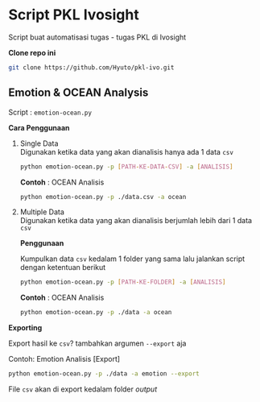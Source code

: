 # Script PKL Ivosight

Script buat automatisasi tugas - tugas PKL di Ivosight

**Clone repo ini**

```bash
git clone https://github.com/Hyuto/pkl-ivo.git
```

## Emotion & OCEAN Analysis

Script : `emotion-ocean.py`

**Cara Penggunaan**

1. Single Data<br>
   Digunakan ketika data yang akan dianalisis hanya ada 1 data `csv`

   ```bash
   python emotion-ocean.py -p [PATH-KE-DATA-CSV] -a [ANALISIS]
   ```

   **Contoh** : OCEAN Analisis

   ```bash
   python emotion-ocean.py -p ./data.csv -a ocean
   ```
2. Multiple Data<br>
   Digunakan ketika data yang akan dianalisis berjumlah lebih dari 1 data `csv`

   **Penggunaan** 

   Kumpulkan data `csv` kedalam 1 folder yang sama lalu jalankan script dengan
   ketentuan berikut

   ```bash
   python emotion-ocean.py -p [PATH-KE-FOLDER] -a [ANALISIS]
   ```

   **Contoh** : OCEAN Analisis

   ```bash
   python emotion-ocean.py -p ./data -a ocean
   ```

**Exporting**

Export hasil ke `csv`? tambahkan argumen `--export` aja

Contoh: Emotion Analisis [Export]

```bash
python emotion-ocean.py -p ./data -a emotion --export
```

File `csv` akan di export kedalam folder *output*
